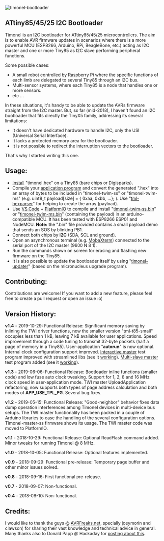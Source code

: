 ![timonel-bootloader](https://github.com/casanovg/timonel/blob/pics/timonel-github-wh.jpg)
## ATtiny85/45/25 I2C Bootloader

Timonel is an I2C bootloader for ATtiny85/45/25 microcontrollers. The aim is to enable AVR firmware updates in scenarios where there is a more powerful MCU (ESP8266, Arduino, RPi, BeagleBone, etc.) acting as I2C master and one or more Tiny85 as I2C slave performing peripheral functions.

Some possible cases:

* A small robot controlled by Raspberry Pi where the specific functions of each limb are delegated to several Tiny85 through an I2C bus.
* Multi-sensor systems, where each Tiny85 is a node that handles one or more sensors.
* etc ...

In these situations, it's handy to be able to update the AVRs firmware straight from the I2C master. But, so far (mid-2018), I haven't found an I2C bootloader that fits directly the TinyX5 family, addressing its several limitations:

* It doesn't have dedicated hardware to handle I2C, only the USI (Universal Serial Interface).
* It lacks a protected memory area for the bootloader.
* It is not possible to redirect the interruption vectors to the bootloader.

That's why I started writing this one.

## Usage:

* [Install](/timonel-bootloader/README.md#Installation) "timonel.hex" on a Tiny85 (bare chips or Digisparks).
* Compile your [application program](/apps) and convert the generated ".hex" into an array of bytes to be included in "timonel-twim-ss" or "timonel-twim-ms" (e.g. uint8\_t payload[size] = { 0xaa, 0xbb, ...}; ). Use "[tml-hexparser](/timonel-hexparser)" for helping to create the array (payload).
* Use [VS Code](http://code.visualstudio.com) + [PlatformIO](http://platformio.org) to compile and install "[timonel-twim-ss.bin](/timonel-twim-ss)" or "[timonel-twim-ms.bin](/timonel-twim-ms)" (containing the payload) in an arduino-compatible MCU. It has been tested with ESP8266 ESP01 and NodeMCU. **Note:** the ".bin" file provided contains a small payload demo that sends an SOS by blinking PB1.
* Connect both chips by **I2C** (SDA, SCL and ground).
* Open an asynchronous terminal (e.g. [MobaXterm](http://mobaxterm.mobatek.net)) connected to the serial port of the I2C master (9600 N 8 1).
* Run the commands shown on screen for erasing and flashing new firmware on the Tiny85.
* It is also possible to update the bootloader itself by using "[timonel-updater](/timonel-updater)" (based on the micronucleus upgrade program).

## Contributing:

Contributions are welcome! If you want to add a new feature, please feel free to create a pull request or open an issue :o)

## Version History:

**v1.4** \- 2019\-10\-29: Functional Release: Significant memory saving by inlining the TWI driver functions\, now the smaller version "tml\-t85\-small" occupies less than 1 kB\, leaving 7 kB available for user applications\. Speed improvement through a code tuning to transmit 32\-byte packets \(half a page of memory in a Tiny85\)\. User\-application "**autorun**" is now optional. Internal clock configuration support improved. [Interactive master](/timonel-twim-ss) test program improved with streamlined libs (see it [working](http://youtu.be/-7GOMToGvzI)). [Multi-slave master](/timonel-twim-ms) test program added (see it [working](http://youtu.be/PM9X1thrdOY)).

**v1.3** \- 2019\-06\-06: Functional Release: Bootloader inline functions \(smaller code\) and low fuse auto clock tweaking\. Support for 1\, 2\, 8 and 16 MHz clock speed in user\-application mode\. TWI master UploadApplication refactoring\, now supports both types of page address calculation and both modes of **APP\_USE\_TPL\_PG**. Several bug fixes.

**v1.2** \- 2019\-05\-15: Functional Release: "Good\-neighbor" behavior fixes data dump operation interferences among Timonel devices in multi\-device bus setups\. The TWI master functionality has been packed in a couple of Arduino libraries to ease the handling of the several configuration options\. Timonel\-master\-ss firmware shows its usage\. The TWI master code was moved to PlatformIO\.

**v1.1** \- 2018\-10\-29: Functional Release: Optional ReadFlash command added\. Minor tweaks for running Timonel @ 8 MHz\.

**v1.0** \- 2018\-10\-05: Functional Release: Optional features implemented\.

**v0.9** \- 2018\-09\-29: Functional pre\-release: Temporary page buffer and other minor issues solved\.

**v0.8** \- 2018\-09\-16: First functional pre\-release\.

**v0.7** \- 2018\-09\-07: Non\-functional\.

**v0.4** \- 2018\-08\-10: Non\-functional\.

## Credits:

I would like to thank the guys @ [AVRFreaks.net](http://www.avrfreaks.net), specially joeymorin and clawson) for sharing their vast knowledge and technical advice in general. Many thanks also to Donald Papp @ Hackaday for [posting about this](https://hackaday.com/2018/10/20/i2c-bootloader-for-attiny85-lets-other-micros-push-firmware-updates).
